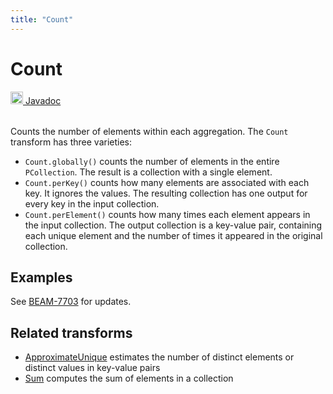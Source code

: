 ```yaml
---
title: "Count"
---
```

<!--
Licensed under the Apache License, Version 2.0 (the "License");
you may not use this file except in compliance with the License.
You may obtain a copy of the License at

http://www.apache.org/licenses/LICENSE-2.0

Unless required by applicable law or agreed to in writing, software
distributed under the License is distributed on an "AS IS" BASIS,
WITHOUT WARRANTIES OR CONDITIONS OF ANY KIND, either express or implied.
See the License for the specific language governing permissions and
limitations under the License.
-->
# Count
<table align="left">
    <a target="_blank" class="button"
        href="https://beam.apache.org/releases/javadoc/current/index.html?org/apache/beam/sdk/transforms/Count.html">
      <img src="https://beam.apache.org/images/logos/sdks/java.png" width="20px" height="20px"
           alt="Javadoc" />
     Javadoc
    </a>
</table>
<br><br>

Counts the number of elements within each aggregation. The `Count`
transform has three varieties:

* `Count.globally()` counts the number of elements in the entire
  `PCollection`. The result is a collection with a single element.
* `Count.perKey()` counts how many elements are associated with each
  key. It ignores the values. The resulting collection has one
  output for every key in the input collection.
* `Count.perElement()` counts how many times each element appears
  in the input collection. The output collection is a key-value
  pair, containing each unique element and the number of times it
  appeared in the original collection.

## Examples
See [BEAM-7703](https://issues.apache.org/jira/browse/BEAM-7703) for updates.

## Related transforms 
* [ApproximateUnique](/documentation/transforms/java/aggregation/approximateunique)
  estimates the number of distinct elements or distinct values in key-value pairs
* [Sum](/documentation/transforms/java/aggregation/sum) computes
  the sum of elements in a collection